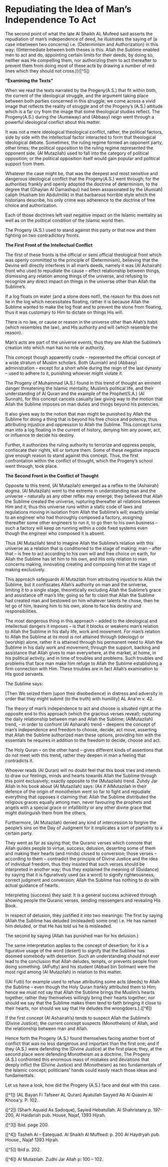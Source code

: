 Repudiating the Idea of Man’s Independence To Act
=================================================

The second point of what the late Al Shaikh AL Mufeed said asserts the
repudiation of man’s independence of deed, he illustrates the saying of
(a case inbetween two concerns) i.e. (Determinism and Authorization) in
this way: ((Intermediate between both theses is this: Allah the Sublime
enabled men to act and do, appointing certain limits for their deeds, by
doing so, neither was He compelling them, nor authorizing them to act
thereafter to prevent them from doing most of these acts by drawing a
number of red lines which they should not cross.))([^5])

**“Examining the Texts”**

When we read the texts narrated by the Progeny(A.S.) that fit within
both, the current of the ideological struggle, and the argument taking
place between both parties concerned in this struggle; we come across a
vivid image that reflects the reality of struggle and of the Progeny’s
(A.S.) attitude which is a far cry from the image that some theological
studies reflect. The Progeny(A.S.) during the (Aumaway) and (Abbasy)
reign went through a powerful ideological conflict about this matter.

It was not a mere ideological theological conflict, rather, the
political factors, side by side with the intellectual factor interacted
to form that theological ideological debate. Sometimes, the ruling
regime formed an opponent party, other times; the political opposition
to the ruling regime represented the opponent side. (Al Mutazilah) used
to fall into the category of political opposition; or the political
opposition itself would gain popular and political support from them.

Whatever the case might be, that was the deepest and most sensitive and
dangerous ideological conflict that the Progeny(A.S.) went through; for
the authorities frankly and openly adopted the doctrine of determinism,
to the degree that (Ghaylan Al Damashqui) had been assassinated by the
(Aumiah) caliph (Husham bin Abdulmilik) in that barbarous horrible style
which the historians describe, his only crime was adherence to the
doctrine of free choice and authorization.

Each of those doctrines left vast negative impact on the Islamic
mentality as well as on the political condition of the Islamic world
then.

The Progeny (A.S.) used to stand against this party or that now and
them fighting on two contradictory fronts.

**The First Front of the Intellectual Conflict**

The first of these fronts is the official or semi official theological
front which was openly committed to the principle of (Determinism),
believing that the Devine will directly interferes in all man’s deeds,
namely it was (Al Ashairah) front who used to repudiate the cause –
effect relationship between things, dismissing any relation among things
of the universe, and refusing to recognize any direct impact on things
in the universe other than Allah the Sublime’s.

If a log floats on water (and a stone does not!), the reason for this
does not lie in the log which necessitates floating, rather it is
because Allah the Sublime wanted to make the log float and to prevent
the stone from floating, thus it was customary to Him to dictate on
things His will.

There is no law, or cause or reason in the universe other than Allah’s
habit (which resembles the law), and His authority and will (which
resemble the reason).

Man’s acts are part of the universe events, thus they are Allah the
Sublime’s creation into which man has no role or authority.

This concept though apparently crude – represented the official concept
of a wide stratum of Muslim scholars. Both (Aumiah) and (Abbasy)
administration – except for a short while during the reign of the last
dynasty – used to adhere to it, punishing whoever might violate it.

The Progeny of Muhammad (A.S.) found in this trend of thought an
eminent danger threatening the Islamic mentality, Muslim’s political
life, and their understanding of Al Quran and the example of the
Prophet(S.A.) (Al Sunnah), for this concept cancels casualty law giving
way to the motion that Allah the Sublime imposes on man duties and
things beyond his potencies.

It also gives way to the notion that man might be punished by Allah the
Sublime for doing a thing that is beyond his free choice and potency,
thus attributing injustice and oppression to Allah the Sublime. This
concept turns man into a log floating in the current of history, denying
him any power, act, or influence to decide his destiny.

Further, it authorizes the ruling authority to terrorize and oppress
people, confiscate their rights, kill or torture them. Some of these
negative impacts give enough reason to stand against this concept. Thus,
the first confrontation within the conflict of thought, which the
Progeny’s school went through, took place.

**The Second Front in the Conflict of Thought**

Opposite to this trend, (Al Mutazilah) emerged as a reflex to the
(Ashairah) dogma. (Al Mutazilah) went to the extreme in understanding
man and the universe – naturally as any other reflex may emerge; they
believed that Allah the Sublime created the universe, rupturing
thereafter all relations between Him and it; thus this universe runs
within a static code of laws and regulations moving in isolation from
Allah the Sublime’s will;
exactly similar to an engineer who had thoroughly composed a factory,
assigning thereafter some other engineers to run it, to go then to his
own business – such a factory will keep on running within a code fixed
systems even though the engineer who composed it is absent.

Thus (Al Mutazilah) tend to imagine Allah the Sublime’s relation with
this universe as a relation that is conditioned to the stage of making;
man – after that – is free to act according to his own will and free
choice on earth, for Allah the Sublime has let him to his own, and His
only relation to man concerns making, innovating creating and composing
him at the stage of making exclusively.

This approach safeguards Al Mutazilah from attributing injustice to
Allah the Sublime, but it confiscates Allah’s authority on man and the
universe, limiting it to a single stage, theoretically excluding Allah
the Sublime’s grace and assistance off man’s life; going so far to claim
that Allah the Sublime had created man and bestowed on him whatever
talents he chose, then he let go of him, leaving him to his own, alone
to face his destiny and responsibilities.

The most dangerous thing in this approach – added to the ideological
and intellectual dangers it imposes – is that it blocks or weakens man’s
relation to Allah the Sublime in his daily life, work and movement. For
man’s relation to Allah the Sublime at its most is not attained through
(ideology) or (worship) alone, rather it is attained through his
permanent need to Allah the Sublime in his daily work and movement;
through the support, backing and assistance that Allah gives to man
everywhere, at the market, at home, in his political activity, and in
time of troubles and problems. Such troubles and problems that face man
make him refuge to Allah the Sublime establishing a firm connection with
Him. These troubles are in fact Allah’s examination to His good
servants.

The Sublime says:

[Then We seized them (upon their disobedience) in distress and
adversity in order that they might submit (to the truth) with humility]
AL Ana'm v. 42.

The theory of man’s independence to act and choose is situated right at
the opposite end to this approach (which the gracious verses reveal);
rupturing the daily relationship between man and Allah the Sublime;
(AlMutazilah) trend, - in order to confront (Al Ashairah) trend –
deepens the concept of man’s independence and freedom to choose, decide,
act move, asserting that Allah the Sublime authorized man these options,
providing him with the essentials he requires in addition to the freedom
to decide, choose and act.

The Holy Quran – on the other hand – gives different kinds of
assertions that do not meet with this trend, rather they deepen in man a
feeling that contradicts it.

Whoever reads (Al Quran) will no doubt feel that this book tries and
intends to draw our feelings, minds and hearts towards Allah the Sublime
through this point exclusively; exactly opposite to the (Mutazilah)
trend. Zuhdy Jar Allah in his book about (Al Mutazilah) says: (As if
AlMutazilah in their defence of the origin of monotheism went so far to
fight and repudiate everything that opposes it claiming that: Allah the
Sublime distributed the religious graces equally among men, never
favouring the prophets and angels with a special grace or infallibility
or any other divine grace that might distinguish them from the others.

Furthermore, (Al Mutazilah) denied any kind of intercession to forgive
the people’s sins on the Day of Judgment for it implicates a sort of
partiality to a certain party.

They went as far as saying that; the Quranic verses which connote that
Allah guides people to virtue, success, delusion, deserting some of them
and making their hearts (and minds) closed to conversion; those verses –
according to them – contradict the principle of Divine Justice and the
idea of individual freedom, thus they insisted that such verses should
be interpreted in another way; thus they explained the meaning of
(Guidance) by saying that it is figuratively used (as a word) to signify
righteousness, correct judgment and conversion; Allah the Sublime has
nothing to do with actual guidance of hearts.

Interpreting (success) they said: It is a general success achieved
through showing people the Quranic verses, sending messengers and
revealing His Book.

In respect of delusion, they justified it into two meanings: The first
by saying (Allah the Sublime has deluded (misleaded) some one) i.e. He
has named him deluded, or that He has told us he is misleaded.

The second by saying (Allah has punished man for his delusion.)

The same interpretation applies to the concept of desertion; for it is
a figurative usage of the word (desert) to signify that the Sublime has
doomed somebody with desertion. Such an understanding should not ever
lead to the conclusion that Allah deludes, tempts, or prevents people
from doing something. (AlFutty) and his student (Abbad bin Soliman) were
the most rigid among (Al Mutazilah) in relation to this matter.

((Al Futti) for example used to refuse attributing some acts (deeds) to
Allah the Sublime – even though the Holy Quran frankly attributed them
to Him; hence we must not say that Allah the Sublime brings the Muslim’s
hearts together, rather they themselves willingly bring their hearts
together; nor should we say that the Sublime makes them tend to faith
bringing it close to their hearts, nor should we say that He deludes the
wrongdoers.).([^6])

If the first concept (Al Ashairah’s) tends to suspect Allah the
Sublime’s (Divine Justice); the current concept suspects (Monotheism) of
Allah, and the relationship between man and Allah.

Hence forth the Progeny (A.S.) found themselves facing another front of
conflict that was no less dangerous and important than the first one;
and if they (A.S.) were defending the (Divine Justice) at the first
place; they, at the second place were defending Monotheism as a
doctrine. The Progeny (A.S.) confronted this enormous mass of mistakes
and deviations that deeply inflict the (Divine Justice) and (Monotheism)
as two fundamentals of the Islamic concept; politicians’ hands could
easily reach those ideas and fundamentals.

Let us have a look, how did the Progeny (A.S.) face and deal with this
case.

([^1]) (AL Bayan Fi Tafseer AL Quran) Ayatullah Sayyed Ab Al Quasim Al
Khooa'y. P. 102.

([^2]) (Sharh Aquaid As Sadoque), Sayied Hebatullah. Al Shahristany p.
197-200, Al Haidariah pub. House, Najaf, 1393 Hijrah.

([^3]) Ibid. page 200.

([^4]) Tasheh Al – Eatequad. Al Shaikh Al Muffeed: p. 200 Al Haydryah
pub. House., Najaf 1393 Hijrah.

([^5]) Ibid p. 202.

([^6]) Al Mutazilah. Zudhi Jar Allah p: 100 – 102.



